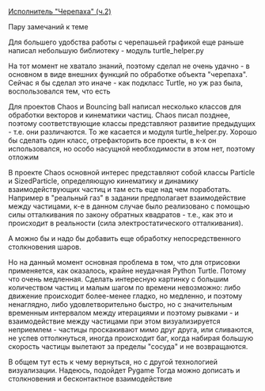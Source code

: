 [Исполнитель "Черепаха" (ч.2)](http://cs.mipt.ru/python/lessons/lab3.html)
 
Пару замечаний к теме
 
Для большего удобства работы с черепашьей графикой еще раньше написал небольшую библиотеку - модуль turtle_helper.py

На тот момент не хватало знаний, поэтому сделал не очень удачно - в основном в виде внешних функций по обработке объекта "черепаха". Сейчас я бы сделал это иначе - как подкласс Turtle, но уж раз была, воспользовался тем, что есть

Для проектов Chaos и Bouncing ball написал несколько классов для обработки векторов и кинематики частиц.
Chaos писал позднее, поэтому соответствующие классы представляют развитие предыдущих - т.е. они различаются. То же касается и модуля turtle_helper.py.
Хорошо бы сделать один класс, отрефакторить все проекты, в к-х он использовался, но особо насущной необходимости в этом нет, поэтому отложим

В проекте Chaos основной интерес представляют собой классы Particle и SizedParticle, определяющую кинематику и динамику взаимодействующих частиц и там есть еще над чем поработать.
Например в "реальный газ" в задании предполагает взаимодействие между частицами, к-е в данном случае было реализовано с помощью силы отталкивания по закону обратных квадратов - т.е., как это и происходит в реальности (сила электростатического отталкивания). 

А можно бы и надо бы добавить еще обработку непосредственного столкновения шаров.

Но на данный момент основная проблема в том, что для отрисовки применяется, как оказалось, крайне неудачная Python Turtle. Потому что очень медленная.
Сделать интересную картинку с большим количеством частиц и малым шагом по времени невозможно: либо движение происходит более-менее гладко, но медленно, и поэтому ненаглядно, 
либо удовлетворительно быстро, но с значительным временным интервалом между итерациями и поэтому рывками - и взаимодействие между частицами при этом визуализируется неприемлем - частицы проскакивают мимо друг друга, или сливаются, не успев оттолкнуться, иногда происходит баг, когда набирая большую скорость частицы вылетают за пределы "сосуда" и не возвращаются.

В общем тут есть к чему вернуться, но с другой технологией визуализации. Надеюсь, подойдет Pygame
Тогда можно дописать и столкновения и бесконтактное взаимодействие
